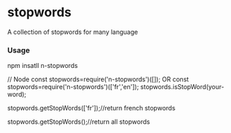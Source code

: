 # stopwords
A collection of stopwords for many language
<h3> Usage</h3>
npm insatll n-stopwords

// Node
const stopwords=require('n-stopwords')([]);
OR
const stopwords=require('n-stopwords')(['fr','en']);
stopwords.isStopWord(your-word);

stopwords.getStopWords(['fr']);//return french stopwords

stopwords.getStopWords();//return all stopwords
